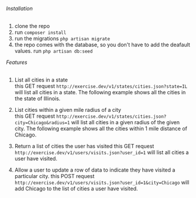 *Installation*<br>
<br>
1) clone the repo<br>
2) run ```composer install```<br>
3) run the migrations ```php artisan migrate```<br>
4) the repo comes with the database, so you don't have to add the deafault values. 
run ```php artisan db:seed```<br>

*Features*<br>
<br>
1) List all cities in a state<br>
this GET request ```http://exercise.dev/v1/states/cities.json?state=IL``` will list all cities in a state. The following example shows all the cities in the state of Illinois.<br>

2) List cities within a given mile radius of a city<br>
this GET request ```http://exercise.dev/v1/states/cities.json?city=Chicago&radius=1``` will list all cities in a given radius of the given city. The following example shows all the cities within 1 mile distance of Chicago.<br>

3) Return a list of cities the user has visited
this GET request ```http://exercise.dev/v1/users/visits.json?user_id=1``` will list all cities a user have visited.<br>

4) Allow a user to update a row of data to indicate they have visited a particular city.
this POST request ```http://exercise.dev/v1/users/visits.json?user_id=1&city=Chicago``` will add Chicago to the list of cities a user have visited.<br>

